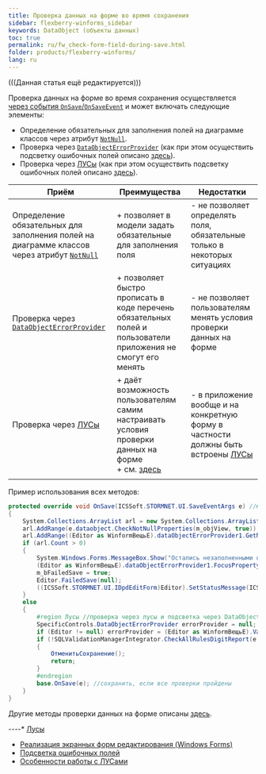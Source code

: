 ```yaml
---
title: Проверка данных на форме во время сохранения
sidebar: flexberry-winforms_sidebar
keywords: DataObject (объекты данных)
toc: true
permalink: ru/fw_check-form-field-during-save.html
folder: products/flexberry-winforms/
lang: ru
---
```


(((Данная статья ещё редактируется)))

Проверка данных на форме во время сохранения осуществляется [ через события `OnSave`/`OnSaveEvent`](fw_check-through-on-save-event-example.html) и может включать следующие элементы:
* Определение обязательных для заполнения полей на диаграмме классов через атрибут [`NotNull`](Атрибуты-классов-данных).
* Проверка через [`DataObjectErrorProvider`](fw_data-object-error-provider.html) (как при этом осуществить подсветку ошибочных полей описано [здесь](прикладные-системы_Подсветка-ошибочных-полеи.html)).
* Проверка через [ЛУСы](прикладные-системы_features-of-work-with-log-conditions.html) (как при этом осуществить подсветку ошибочных полей описано [здесь](прикладные-системы_Подсветка-ошибочных-полеи.html)).

| Приём | Преимущества | Недостатки |
|--|--|--|
| Определение обязательных для заполнения полей на диаграмме классов через атрибут [`NotNull`](Атрибуты-классов-данных) | + позволяет в модели задать обязательные для заполнения поля | - не позволяет определять поля, обязательные только в некоторых ситуациях
| Проверка через [`DataObjectErrorProvider`](fw_data-object-error-provider.html) | + позволяет быстро прописать в коде перечень обязательных полей и пользователи приложения не смогут его менять | - не позволяет пользователям менять условия проверки данных на форме
| Проверка через [ЛУСы](прикладные-системы_features-of-work-with-log-conditions.html) | + даёт возможность пользователям самим настраивать условия проверки данных на форме <br> + см. [здесь](прикладные-системы_Реализация-пользовательского-интерфеиса-экранных-форм-редактирования.html) | - в приложение вообще и на конкретную форму в частности должны быть встроены [ЛУСы](прикладные-системы_features-of-work-with-log-conditions.html)
|||

Пример использования всех методов:
```cs
protected override void OnSave(ICSSoft.STORMNET.UI.SaveEventArgs e) //метод OnSave(ICSSoft.STORMNET.UI.SaveEventArgs e) независимой формы
{
	System.Collections.ArrayList arl = new System.Collections.ArrayList();
	arl.AddRange(e.dataobject.CheckNotNullProperties(m_objView, true)); //проверяем заданные в модели NotNull-поля
	arl.AddRange((Editor as WinformВещьE).dataObjectErrorProvider1.GetNullProperties()); //проверяем заданные с помощью DataObjectErrorProvider обязательные поля
	if (arl.Count > 0)
	{
		System.Windows.Forms.MessageBox.Show("Остались незаполненными обязательные поля: " + Environment.NewLine + string.Join(", ", (string[])arl.ToArray(typeof(string))), "Внимание");
		(Editor as WinformВещьE).dataObjectErrorProvider1.FocusProperty(arl[0].ToString());
		m_bFailedSave = true;
		Editor.FailedSave(null);
		((ICSSoft.STORMNET.UI.IDpdEditForm)Editor).SetStatusMessage(ICSSoft.STORMNET.UI.EditFormStatusMessage.ErrorInSave);
	}
	else
	{
		#region Лусы //проверка через лусы и подсветка через DataObjectErrorProvider 
		SpecificControls.DataObjectErrorProvider errorProvider = null;
		if (Editor != null) errorProvider = (Editor as WinformВещьE).ValidationErrorProvider;
		if (!SQLValidationManagerIntegrator.CheckAllRulesDigitReport(e.dataobject, this, null, errorProvider))
		{
			ОтменитьСохранение();
			return;
		}
		#endregion
		base.OnSave(e); //сохранить, если все проверки пройдены
	}
}
```

Другие методы проверки данных на форме описаны [здесь](fw_edit-form-validation.html). 


----* [Лусы](прикладные-системы_Лусы.html)
* [Реализация экранных форм редактирования (Windows Forms)](прикладные-системы_Реализация-пользовательского-интерфеиса-экранных-форм-редактирования.html)
* [Подсветка ошибочных полей](прикладные-системы_Подсветка-ошибочных-полеи.html)
* [Особенности работы с ЛУСами](прикладные-системы_features-of-work-with-log-conditions.html)
